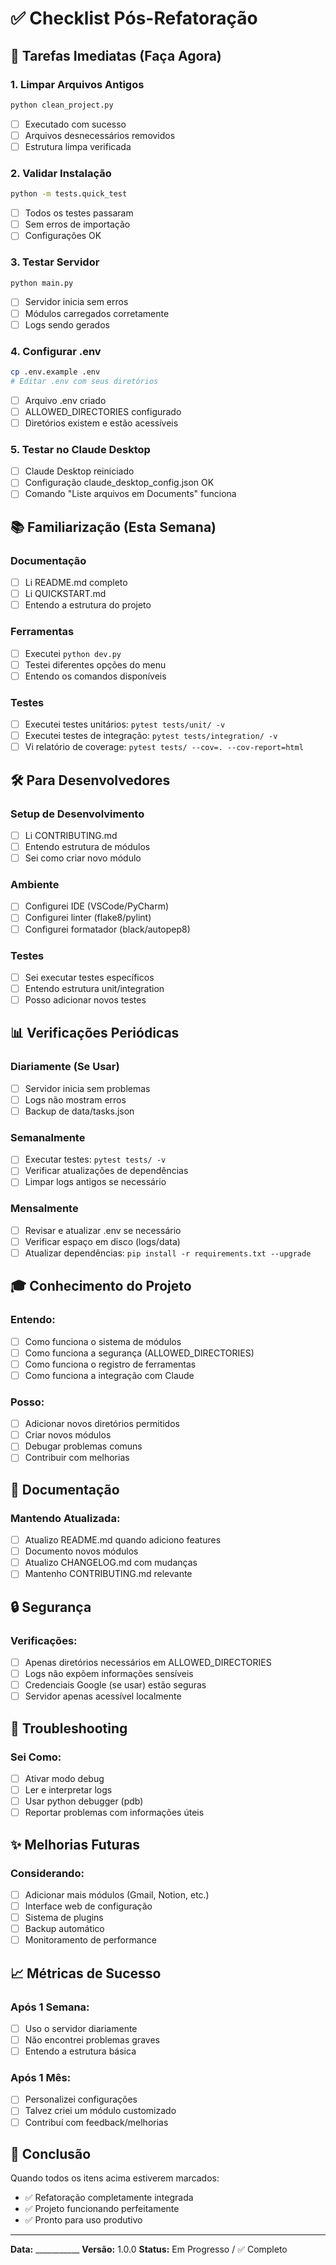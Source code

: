 # ✅ Checklist Pós-Refatoração

## 🎯 Tarefas Imediatas (Faça Agora)

### 1. Limpar Arquivos Antigos
```bash
python clean_project.py
```
- [ ] Executado com sucesso
- [ ] Arquivos desnecessários removidos
- [ ] Estrutura limpa verificada

### 2. Validar Instalação
```bash
python -m tests.quick_test
```
- [ ] Todos os testes passaram
- [ ] Sem erros de importação
- [ ] Configurações OK

### 3. Testar Servidor
```bash
python main.py
```
- [ ] Servidor inicia sem erros
- [ ] Módulos carregados corretamente
- [ ] Logs sendo gerados

### 4. Configurar .env
```bash
cp .env.example .env
# Editar .env com seus diretórios
```
- [ ] Arquivo .env criado
- [ ] ALLOWED_DIRECTORIES configurado
- [ ] Diretórios existem e estão acessíveis

### 5. Testar no Claude Desktop
- [ ] Claude Desktop reiniciado
- [ ] Configuração claude_desktop_config.json OK
- [ ] Comando "Liste arquivos em Documents" funciona

## 📚 Familiarização (Esta Semana)

### Documentação
- [ ] Li README.md completo
- [ ] Li QUICKSTART.md
- [ ] Entendo a estrutura do projeto

### Ferramentas
- [ ] Executei `python dev.py`
- [ ] Testei diferentes opções do menu
- [ ] Entendo os comandos disponíveis

### Testes
- [ ] Executei testes unitários: `pytest tests/unit/ -v`
- [ ] Executei testes de integração: `pytest tests/integration/ -v`
- [ ] Vi relatório de coverage: `pytest tests/ --cov=. --cov-report=html`

## 🛠️ Para Desenvolvedores

### Setup de Desenvolvimento
- [ ] Li CONTRIBUTING.md
- [ ] Entendo estrutura de módulos
- [ ] Sei como criar novo módulo

### Ambiente
- [ ] Configurei IDE (VSCode/PyCharm)
- [ ] Configurei linter (flake8/pylint)
- [ ] Configurei formatador (black/autopep8)

### Testes
- [ ] Sei executar testes específicos
- [ ] Entendo estrutura unit/integration
- [ ] Posso adicionar novos testes

## 📊 Verificações Periódicas

### Diariamente (Se Usar)
- [ ] Servidor inicia sem problemas
- [ ] Logs não mostram erros
- [ ] Backup de data/tasks.json

### Semanalmente
- [ ] Executar testes: `pytest tests/ -v`
- [ ] Verificar atualizações de dependências
- [ ] Limpar logs antigos se necessário

### Mensalmente
- [ ] Revisar e atualizar .env se necessário
- [ ] Verificar espaço em disco (logs/data)
- [ ] Atualizar dependências: `pip install -r requirements.txt --upgrade`

## 🎓 Conhecimento do Projeto

### Entendo:
- [ ] Como funciona o sistema de módulos
- [ ] Como funciona a segurança (ALLOWED_DIRECTORIES)
- [ ] Como funciona o registro de ferramentas
- [ ] Como funciona a integração com Claude

### Posso:
- [ ] Adicionar novos diretórios permitidos
- [ ] Criar novos módulos
- [ ] Debugar problemas comuns
- [ ] Contribuir com melhorias

## 📝 Documentação

### Mantendo Atualizada:
- [ ] Atualizo README.md quando adiciono features
- [ ] Documento novos módulos
- [ ] Atualizo CHANGELOG.md com mudanças
- [ ] Mantenho CONTRIBUTING.md relevante

## 🔒 Segurança

### Verificações:
- [ ] Apenas diretórios necessários em ALLOWED_DIRECTORIES
- [ ] Logs não expõem informações sensíveis
- [ ] Credenciais Google (se usar) estão seguras
- [ ] Servidor apenas acessível localmente

## 🐛 Troubleshooting

### Sei Como:
- [ ] Ativar modo debug
- [ ] Ler e interpretar logs
- [ ] Usar python debugger (pdb)
- [ ] Reportar problemas com informações úteis

## ✨ Melhorias Futuras

### Considerando:
- [ ] Adicionar mais módulos (Gmail, Notion, etc.)
- [ ] Interface web de configuração
- [ ] Sistema de plugins
- [ ] Backup automático
- [ ] Monitoramento de performance

## 📈 Métricas de Sucesso

### Após 1 Semana:
- [ ] Uso o servidor diariamente
- [ ] Não encontrei problemas graves
- [ ] Entendo a estrutura básica

### Após 1 Mês:
- [ ] Personalizei configurações
- [ ] Talvez criei um módulo customizado
- [ ] Contribuí com feedback/melhorias

## 🎉 Conclusão

Quando todos os itens acima estiverem marcados:
- ✅ Refatoração completamente integrada
- ✅ Projeto funcionando perfeitamente
- ✅ Pronto para uso produtivo

---

**Data:** ___________
**Versão:** 1.0.0
**Status:** Em Progresso / ✅ Completo
